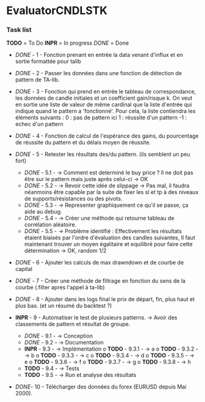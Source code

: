 # EvaluatorCNDLSTK

### Task list
__TODO__ = To Do
__INPR__ = In progress
_DONE_ = Done

* _DONE_ - 1 - Fonction prenant en entrée la data venant d'influx et en sortie formattée pour talib
* _DONE_ - 2 - Passer les données dans une fonction de détection de pattern de TA-lib.
* _DONE_ - 3 - Fonction qui prend en entrée le tableau de correspondance, les données de candle initiales et un coefficient gain/risque k.
On veut en sortie une liste de valeur de même cardinal que la liste d'entrée qui indique quand le pattern a 'fonctionné'.
Pour cela, la liste contiendra les éléments suivants :
   0 : pas de pattern ici
   1 : réussite d'un pattern
  -1 : echec d'un pattern
* _DONE_ - 4 - Fonction de calcul de l'espérance des gains, du pourcentage de réussite du pattern et du délais moyen de réussite.
* _DONE_ - 5 - Retester les résultats des/du pattern. (ils semblent un peu fort)
    + _DONE_ - 5.1 -  -> Comment est determiné le buy price ? Il ne doit pas être sur le pattern mais juste après celui-ci -> OK
    + _DONE_ - 5.2 -  -> Revoir cette idée de slippage -> Pas mal, il faudra néanmoins être capable par la suite de fixer les sl et tp à des niveaux de supports/résistances ou des pivots.
    + _DONE_ - 5.3 -  -> Representer graphiquement ce qu'il se passe, ça aide au debug.
    + _DONE_ - 5.4 -  -> Créer une méthode qui retourne tableau de corrélation aléatoire.
    + _DONE_ - 5.5 -  -> Problème identifié : Effectivement les résultats étaient biaisés par l'ordre d'évaluation des candles suivantes, Il faut maintenant trouver un moyen égalitaire et equilibré pour faire cette détermination -> OK, random 1/2

* _DONE_ - 6 - Ajouter les calculs de max drawndown et de courbe de capital
* _DONE_ - 7 - Créer une méthode de filtrage en fonction du sens de la courbe (.filter apres l'appel à ta-lib)
* _DONE_ - 8 - Ajouter dans les logs final le prix de départ, fin, plus haut et plus bas. (et un résumé du backtest ?)
* __INPR__ - 9 - Automatiser le test de plusieurs patterns. -> Avoir des classements de pattern et résultat de groupe.
    + _DONE_ - 9.1 -  -> Conception
    + _DONE_ - 9.2 -  -> Documentation
    + __INPR__ - 9.3 -  -> Implémentation
        o __TODO__ - 9.3.1 -  -> a
        o __TODO__ - 9.3.2 -  -> b
        o __TODO__ - 9.3.3 -  -> c
        o __TODO__ - 9.3.4 -  -> d
        o __TODO__ - 9.3.5 -  -> e
        o __TODO__ - 9.3.6 -  -> f
        o __TODO__ - 9.3.7 -  -> g
        o __TODO__ - 9.3.8 -  -> h
    + __TODO__ - 9.4 -  -> Tests
    + __TODO__ - 9.5 -  -> Run et analyse des résultats

* _DONE_- 10 - Télécharger des données du forex (EURUSD depuis Mai 2000).


